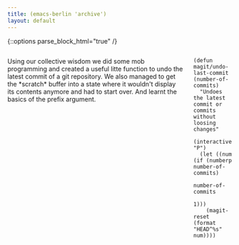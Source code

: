 ```yaml
---
title: (emacs-berlin 'archive')
layout: default
---
```

{::options parse_block_html="true" /}

<div class="row"><div class="large-12 columns">

Using our collective wisdom we did some mob programming and created a
useful litte function to undo the latest commit of a git repository.
We also managed to get the \*scratch\* buffer into a state where it
wouldn't display its contents anymore and had to start over. And
learnt the basics of the prefix argument.

```elisp
(defun magit/undo-last-commit (number-of-commits)
  "Undoes the latest commit or commits without loosing changes"
  (interactive "P")
  (let ((num (if (numberp number-of-commits)
                 number-of-commits
               1)))
    (magit-reset (format "HEAD^%s" num))))
```


</div></div>
